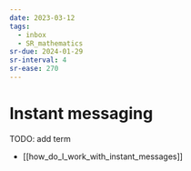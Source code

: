 ```yaml
---
date: 2023-03-12
tags:
  - inbox
  - SR_mathematics
sr-due: 2024-01-29
sr-interval: 4
sr-ease: 270
---
```


# Instant messaging

TODO: add term

- [[how_do_I_work_with_instant_messages]]
